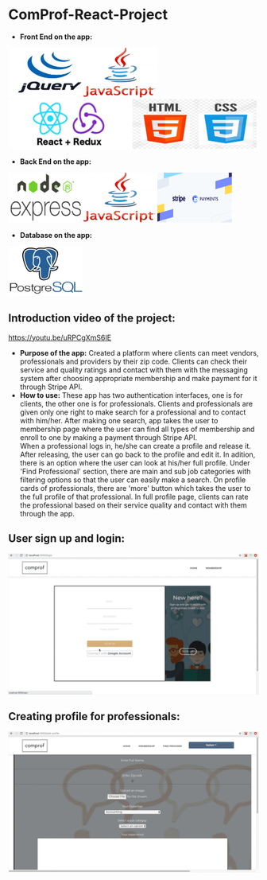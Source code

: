 # ComProf-React-Project
* **Front End on the app:**
<div><img src="jQuery.png" height="100px" width="150px"><img src="js.png" height="100px" width="150px"><img src="reactredux.png" height="100px" width="250px"><img src="htmlcss.png" height="100px" width="250px"></div>

* **Back End on the app:**
<div><img src="nodeexpress.png" height="100px" width="150px"><img src="js.png" height="100px" width="150px"><img src="stripe.png" height="100px" width="150px"></div>

* **Database on the app:**
<img src="postgres.png" height="100px" width="150px">

## Introduction video of the project: 
https://youtu.be/uRPCgXmS6IE

* **Purpose of the app:** 
   Created a platform where clients can meet vendors, professionals and providers by their zip code. Clients can
check their service and quality ratings and contact with them with the messaging system after choosing appropriate membership and make payment for it through Stripe API.
* **How to use:**
   These app has two authentication interfaces, one is for clients, the other one is for professionals. Clients and professionals are given only one right to make search for a professional and to contact with him/her. After making one search, app takes the user to membership page where the user can find all types of membership and enroll to one by making a payment through Stripe API. <br/>
   When a professional logs in, he/she can create a profile and release it. After releasing, the user can go back to the profile and edit it. In adition, there is an option where the user can look at his/her full profile. Under 'Find Professional' section, there are main and sub job categories with filtering options so that the user can easily make a search. On profile cards of professionals, there are 'more' button which takes the user to the full profile of that professional. In full profile page, clients can rate the professional based on their service quality and contact with them through the app. 


## User sign up and login: 
![](signup.gif)

## Creating profile for professionals: 
![](profile.gif)




